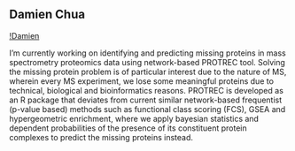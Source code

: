## Damien Chua

[!Damien](\images\damien.jpg)

I’m currently working on identifying and predicting missing proteins in mass spectrometry proteomics data using network-based PROTREC tool. Solving the missing protein problem is of particular interest due to the nature of MS, wherein every MS experiment, we lose some meaningful proteins due to technical, biological and bioinformatics reasons. PROTREC is developed as an R package that deviates from current similar network-based frequentist (p-value based) methods such as functional class scoring (FCS), GSEA and hypergeometric enrichment, where we apply bayesian statistics and dependent probabilities of the presence of its constituent protein complexes to predict the missing proteins instead.
